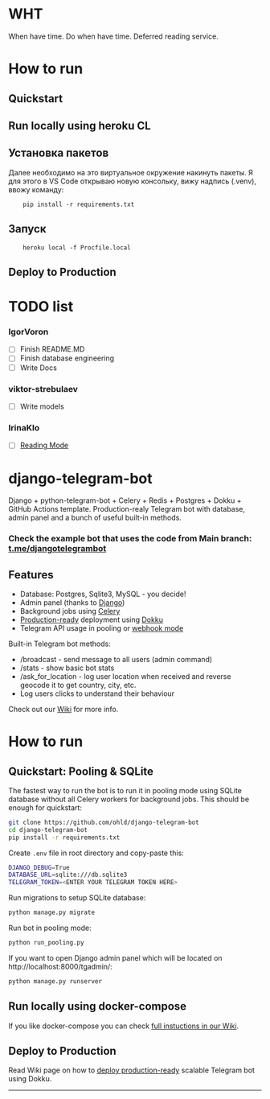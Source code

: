 # WHT
When have time. Do when have time. Deferred reading service.

# How to run
## Quickstart

## Run locally using heroku CL
## Установка пакетов
Далее необходимо на это виртуальное окружение накинуть пакеты. Я для этого в VS Code открываю новую консольку, вижу надпись (.venv), ввожу команду:
```
    pip install -r requirements.txt
```
## Запуск
```
    heroku local -f Procfile.local
```

## Deploy to Production 

# TODO list
### IgorVoron
- [ ] Finish README.MD
- [ ] Finish database engineering
- [ ] Write Docs
### viktor-strebulaev
- [ ] Write models 
### IrinaKlo
- [ ] [Reading Mode](https://github.com/sberaccelerator/Reading-Mode)


# django-telegram-bot
Django + python-telegram-bot + Celery + Redis + Postgres + Dokku + GitHub Actions template. Production-realy Telegram bot with database, admin panel and a bunch of useful built-in methods.

### Check the example bot that uses the code from Main branch: [t.me/djangotelegrambot](https://t.me/djangotelegrambot)

## Features

* Database: Postgres, Sqlite3, MySQL - you decide!
* Admin panel (thanks to [Django](https://docs.djangoproject.com/en/3.1/intro/tutorial01/))
* Background jobs using [Celery](https://docs.celeryproject.org/en/stable/)
* [Production-ready](https://github.com/ohld/django-telegram-bot/wiki/Production-Deployment-using-Dokku) deployment using [Dokku](https://dokku.com)
* Telegram API usage in pooling or [webhook mode](https://core.telegram.org/bots/api#setwebhook)

Built-in Telegram bot methods:
* /broadcast - send message to all users (admin command)
* /stats - show basic bot stats 
* /ask_for_location - log user location when received and reverse geocode it to get country, city, etc.
* Log users clicks to understand their behaviour

Check out our [Wiki](https://github.com/ohld/django-telegram-bot/wiki) for more info.

# How to run

## Quickstart: Pooling & SQLite

The fastest way to run the bot is to run it in pooling mode using SQLite database without all Celery workers for background jobs. This should be enough for quickstart:

``` bash
git clone https://github.com/ohld/django-telegram-bot
cd django-telegram-bot
pip install -r requirements.txt
```

Create `.env` file in root directory and copy-paste this:
``` bash 
DJANGO_DEBUG=True
DATABASE_URL=sqlite:///db.sqlite3
TELEGRAM_TOKEN=<ENTER YOUR TELEGRAM TOKEN HERE>
```

Run migrations to setup SQLite database:
``` bash
python manage.py migrate
```

Run bot in pooling mode:
``` bash
python run_pooling.py 
```

If you want to open Django admin panel which will be located on http://localhost:8000/tgadmin/:
``` bash
python manage.py runserver
```

## Run locally using docker-compose

If you like docker-compose you can check [full instuctions in our Wiki](https://github.com/ohld/django-telegram-bot/wiki/Run-locally-using-Docker-compose).

## Deploy to Production 

Read Wiki page on how to [deploy production-ready](https://github.com/ohld/django-telegram-bot/wiki/Production-Deployment-using-Dokku) scalable Telegram bot using Dokku.

----

